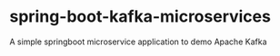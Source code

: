 # spring-boot-kafka-microservices
A simple springboot microservice application to demo Apache Kafka
